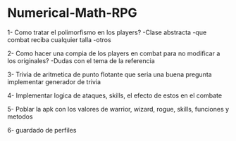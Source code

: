 # Numerical-Math-RPG

1- Como tratar el polimorfismo en los players?
  -Clase abstracta
  -que combat reciba cualquier talla
  -otros
  
2- Como hacer una compia de los players en combat para no modificar a los originales?
  -Dudas con el tema de la referencia
  
3- Trivia de aritmetica de punto flotante
  que seria una buena pregunta
  implementar generador de trivia
  
4- Implementar logica de ataques, skills, el efecto de estos en el combate

5- Poblar la apk con los valores de warrior, wizard, rogue, skills, funciones y metodos

6- guardado de perfiles
